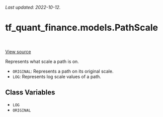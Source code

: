 <!--
This file is generated by a tool. Do not edit directly.
For open-source contributions the docs will be updated automatically.
-->

*Last updated: 2022-10-12.*

<div itemscope itemtype="http://developers.google.com/ReferenceObject">
<meta itemprop="name" content="tf_quant_finance.models.PathScale" />
<meta itemprop="path" content="Stable" />
<meta itemprop="property" content="LOG"/>
<meta itemprop="property" content="ORIGINAL"/>
</div>

# tf_quant_finance.models.PathScale

<!-- Insert buttons and diff -->

<table class="tfo-notebook-buttons tfo-api" align="left">
</table>

<a target="_blank" href="https://github.com/google/tf-quant-finance/blob/master/tf_quant_finance/models/realized_volatility.py">View source</a>



Represents what scale a path is on.

<!-- Placeholder for "Used in" -->

* `ORIGINAL`: Represents a path on its original scale.
* `LOG`: Represents log scale values of a path.

## Class Variables

* `LOG` <a id="LOG"></a>
* `ORIGINAL` <a id="ORIGINAL"></a>
